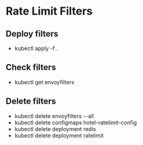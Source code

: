 # Rate Limit Filters

## Deploy filters
- kubectl apply -f .

## Check filters
- kubectl get envoyfilters

## Delete filters
- kubectl delete envoyfilters --all
- kubectl delete configmaps hotel-ratelimit-config
- kubectl delete deployment redis
- kubectl delete deployment ratelimit


